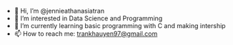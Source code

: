 - 👋 Hi, I’m @jennieathanasiatran
- 👀 I’m interested in Data Science and Programming
- 🌱 I’m currently learning basic programming with C and making intership
- 📫 How to reach me: trankhauyen97@gmail.com

<!---
jennieathanasiatran/jennieathanasiatran is a ✨ special ✨ repository because its `README.md` (this file) appears on your GitHub profile.
You can click the Preview link to take a look at your changes.
--->
